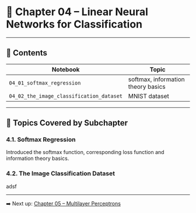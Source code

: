 # 📘 Chapter 04 – Linear Neural Networks for Classification

<!-- TODO write summary -->

---

## 📂 Contents

| Notebook | Topic |
|----------|-------|
| `04_01_softmax_regression` | softmax, information theory basics |
| `04_02_the_image_classification_dataset` | MNIST dataset |

---

## 📌 Topics Covered by Subchapter

### 4.1. Softmax Regression

Introduced the softmax function, corresponding loss function and information theory basics.

### 4.2. The Image Classification Dataset

adsf

---

➡️ Next up: [Chapter 05 – Multilayer Perceptrons](../chapter_05_multilayer_perceptrons/)
